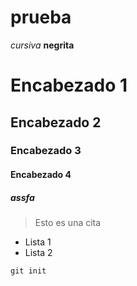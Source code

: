 # prueba

*cursiva*
**negrita**

# Encabezado 1
## Encabezado 2
### Encabezado 3
#### Encabezado 4
##### assfa
> Esto es una cita
* Lista 1
* Lista 2

`git init`
